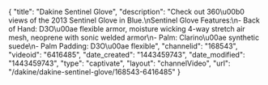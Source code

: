 {
    "title": "Dakine Sentinel Glove",
    "description": "Check out 360\u00b0 views of the 2013 Sentinel Glove in Blue.\nSentinel Glove Features:\n- Back of Hand: D3O\u00ae flexible armor, moisture wicking 4-way stretch air mesh, neoprene with sonic welded armor\n- Palm: Clarino\u00ae synthetic suede\n- Palm Padding: D3O\u00ae flexible",
    "channelid": "168543",
    "videoid": "6416485",
    "date_created": "1443459743",
    "date_modified": "1443459743",
    "type": "captivate",
    "layout": "channelVideo",
    "url": "\/dakine\/dakine-sentinel-glove\/168543-6416485"
}